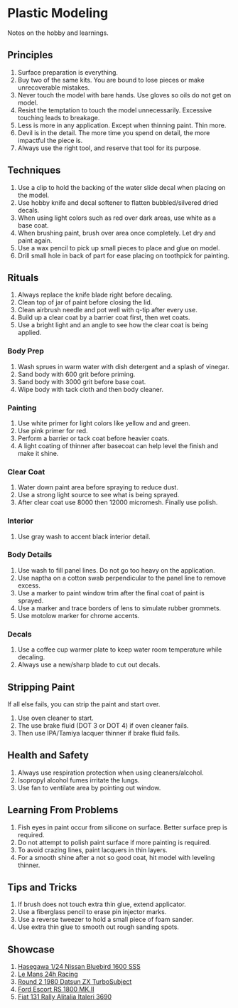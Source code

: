 # Plastic Modeling

Notes on the hobby and learnings.

## Principles

1. Surface preparation is everything.
1. Buy two of the same kits. You are bound to lose pieces or make unrecoverable mistakes.
1. Never touch the model with bare hands. Use gloves so oils do not get on model.
1. Resist the temptation to touch the model unnecessarily. Excessive touching leads to breakage.
1. Less is more in any application. Except when thinning paint. Thin more.
1. Devil is in the detail. The more time you spend on detail, the more impactful the piece is.
1. Always use the right tool, and reserve that tool for its purpose.

## Techniques

1. Use a clip to hold the backing of the water slide decal when placing on the model.
1. Use hobby knife and decal softener to flatten bubbled/silvered dried decals.
1. When using light colors such as red over dark areas, use white as a base coat.
1. When brushing paint, brush over area once completely. Let dry and paint again.
1. Use a wax pencil to pick up small pieces to place and glue on model.
1. Drill small hole in back of part for ease placing on toothpick for painting.

## Rituals

1. Always replace the knife blade right before decaling.
1. Clean top of jar of paint before closing the lid.
1. Clean airbrush needle and pot well with q-tip after every use.
1. Build up a clear coat by a barrier coat first, then wet coats.
1. Use a bright light and an angle to see how the clear coat is being applied.

### Body Prep

1. Wash sprues in warm water with dish detergent and a splash of vinegar.
1. Sand body with 600 grit before priming.
1. Sand body with 3000 grit before base coat.
1. Wipe body with tack cloth and then body cleaner.

### Painting

1. Use white primer for light colors like yellow and and green.
1. Use pink primer for red.
1. Perform a barrier or tack coat before heavier coats.
1. A light coating of thinner after basecoat can help level the finish and make it shine.

### Clear Coat

1. Water down paint area before spraying to reduce dust.
1. Use a strong light source to see what is being sprayed.
1. After clear coat use 8000 then 12000 micromesh. Finally use polish.

### Interior

1. Use gray wash to accent black interior detail.

### Body Details

1. Use wash to fill panel lines. Do not go too heavy on the application.
1. Use naptha on a cotton swab perpendicular to the panel line to remove excess.
1. Use a marker to paint window trim after the final coat of paint is sprayed.
1. Use a marker and trace borders of lens to simulate rubber grommets.
1. Use motolow marker for chrome accents.

### Decals

1. Use a coffee cup warmer plate to keep water room temperature while decaling.
1. Always use a new/sharp blade to cut out decals.

## Stripping Paint

If all else fails, you can strip the paint and start over.

1. Use oven cleaner to start.
1. The use brake fluid (DOT 3 or DOT 4) if oven cleaner fails.
1. Then use IPA/Tamiya lacquer thinner if brake fluid fails.

## Health and Safety

1. Always use respiration protection when using cleaners/alcohol.
1. Isopropyl alcohol fumes irritate the lungs.
1. Use fan to ventilate area by pointing out window.

## Learning From Problems

1. Fish eyes in paint occur from silicone on surface. Better surface prep is required.
1. Do not attempt to polish paint surface if more painting is required.
1. To avoid crazing lines, paint lacquers in thin layers.
1. For a smooth shine after a not so good coat, hit model with leveling thinner.

## Tips and Tricks

1. If brush does not touch extra thin glue, extend applicator.
1. Use a fiberglass pencil to erase pin injector marks.
1. Use a reverse tweezer to hold a small piece of foam sander.
1. Use extra thin glue to smooth out rough sanding spots.

## Showcase

1. [Hasegawa 1/24 Nissan Bluebird 1600 SSS](https://scaledworld.net/hasegawa-1-24-nissan-bluebird-1600-sss-2018)
1. [Le Mans 24h Racing](https://scaledworld.net/le-mans-24h-racing-2018)
1. [Round 2 1980 Datsun ZX TurboSubject](https://scaledworld.net/round-2-1980-datsun-zx-turbosubject)
1. [Ford Escort RS 1800 MK.II](https://scaledworld.net/ford-escort-rs-1800-mk-ii-2020)
1. [Fiat 131 Rally Alitalia Italeri 3690](https://scaledworld.net/fiat-131-rally-alitalia-italeri-3690-2020)
